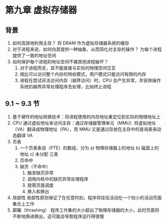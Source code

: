 # 第九章 虚拟存储器

## 背景

1. 如何高效地利用主存？
   将 DRAM 作为虚拟存储器系统的缓存
2. 对于进程来说，如何向其提供一种抽象，从而简化对主存的操作？
   为每个进程提供了一致的地址空间
3. 如何保护每个进程的地址空间不被其他进程破坏？
   1. 对于进程而言，其不能直接与实际的物理空间交互
   2. 相比可以访问整个内存的特权模式，用户模式只能访问有限的内存
   3. 进程在尝试非法访问内存（越界访问）时，CPU 会产生异常，并安排操作系统的越界异常处理程序去处理，比如终止进程

## 9.1 ~ 9.3 节

1. 基于硬件的地址转换技术：将进程使用的内存地址重定位到实际的物理地址上
2. CPU 通过虚拟地址来访问主存：通过存储器管理单元（MMU）将虚拟地址（VA）翻译成物理地址（PA），而 MMU 又是通过存放在主存中的查询表来动态翻译 VA
3. 页表
   1. 一个页表条目（PTE）的数组，分为 a) 物理存储器上的地址 b) 磁盘上的地址 c) 未分配 三类
   2. 页命中
   3. 缺页（不命中）
      1. 触发缺页异常
	  2. 调用内核中的缺页异常处理程序
	  3. 按需页面调度
	  4. 换入和换出
4. 局部性
   局部性原则保证了在任意时刻，程序将往往活动在一个较小的活动页面集合上工作
5. 颠簸（thrashing）
   程序工作集的大小超出了物理存储器的大小，此时页面将不断地换进换出，这可能会导致程序运行得很慢

